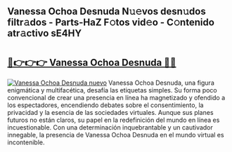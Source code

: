 ## Vanessa Ochoa Desnuda N𝚞𝚎vos desn𝚞dos filtr𝚊dos - Parts-HaZ F𝚘tos vid𝚎o - C𝚘ntenido atr𝚊ctivo sE4HY

# <h2><a href="http://mbd8e0.tromn.icu/?c=Vanessa+Ochoa+Desnuda">🔗👉👉👉 Vanessa Ochoa Desnuda 🔗🔗</a></h2>

[![Vanessa Ochoa Desnuda nuevo](https://i.imgur.com/pEAQMta.gif)](http://mbd8e0.tromn.icu/?c=Vanessa+Ochoa+Desnuda)
Vanessa Ochoa Desnuda, una figura enigmática y multifacética, desafía las etiquetas simples. Su forma poco convencional de crear una presencia en línea ha magnetizado y ofendido a los espectadores, encendiendo debates sobre el consentimiento, la privacidad y la esencia de las sociedades virtuales. Aunque sus planes futuros no están claros, su papel en la redefinición del mundo en línea es incuestionable. Con una determinación inquebrantable y un cautivador innegable, la presencia de Vanessa Ochoa Desnuda en el mundo virtual es incontenible.
